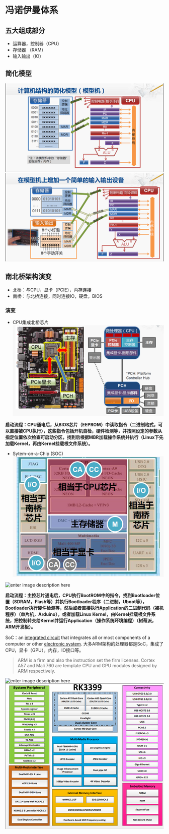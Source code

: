 # 冯诺伊曼体系
## 五大组成部分

 - 运算器，控制器（CPU）
 - 存储器 （RAM）
 - 输入输出（IO）
## 简化模型
![enter image description here](https://github.com/benxwen/Notes/raw/master/Computer%20organization/Snipaste_2020-05-01_18-14-13.png)
![enter image description here](https://github.com/benxwen/Notes/raw/master/Computer%20organization/Snipaste_2020-05-01_18-21-30.png)

## 南北桥架构演变
 - 北桥：与CPU，显卡（PCIE），内存连接
 - 南桥：与北桥连接，同时连接IO，硬盘，BIOS
 ### 演变
 
 - CPU集成北桥芯片
 ![enter image description here](https://github.com/benxwen/Notes/raw/master/Computer%20organization/Snipaste_2020-05-01_18-36-31.png)
 

**启动流程：CPU通电后，从BIOS芯片（EEPROM）中读取指令（二进制格式，可以直接被CPU执行），这些指令包括开机自检，硬件检测等，并按照设定的参数从指定位置依次检查可启动分区，找到后根据MBR加载操作系统并执行（Linux下先加载Kernel，再由Kernel挂载根文件系统）。**

 - Sytem-on-a-Chip (SOC)
![enter image description here](https://github.com/benxwen/Notes/raw/master/Computer%20organization/Snipaste_2020-05-01_18-39-34.png)

![enter image description here](https://upload.wikimedia.org/wikipedia/commons/8/85/ARMSoCBlockDiagram.svg)

**启动流程：主控芯片通电后，CPU执行BootROM中的指令，找到Bootloader位置（SDRAM，Flash等）并执行Bootloader程序（二进制，Uboot等），Bootloader执行硬件检测等，然后或者直接执行Application的二进制代码（裸机程序）（单片机，Arduino），或者加载Linux Kernel，由Kernel挂载根文件系统，把控制转交给Kernel并运行Application（操作系统环境编程）（树莓派，ARM开发板）。**

SoC：an [integrated circuit](https://en.wikipedia.org/wiki/Integrated_circuit) that integrates all or most components of a computer or other [electronic system](https://en.wikipedia.org/wiki/Electronics). 大多ARM架构的处理器都是SoC，集成了CPU，显卡（GPU），内存，IO接口等。

> ARM is a firm and also the instruction set the firm licenses. Cortex A57 and Mali 760 are template CPU and GPU modules designed by ARM respectively.

![enter image description here](https://images.anandtech.com/doci/11204/Snapdragon_Platform.png)
![enter image description here](https://github.com/benxwen/Notes/raw/master/Computer%20organization/Snipaste_2020-05-01_21-02-34.png)

<!--stackedit_data:
eyJoaXN0b3J5IjpbODQyNDI2Mjc5LDEyMTYzNTg1MTIsMTIzNz
E1ODQwMiwtMTMyOTEyMTMxNywtOTA3NTE2OTQwLC0xNTI5MDEz
MjM3LC0xODYyODA0MTMsLTc1NDE0OTc4NCwxNDYyMjE5MTg3LD
E0NjAwOTYwNDksLTEwMTYxNTk1NjIsNDQwNDg4MTY1LC0xOTAz
MDI2MDIxXX0=
-->